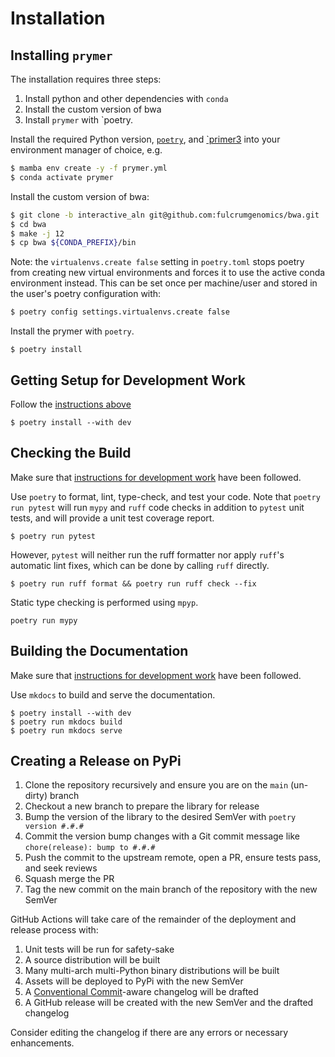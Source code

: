# Installation


## Installing `prymer`

The installation requires three steps:

1. Install python and other dependencies with `conda`
2. Install the custom version of bwa
3. Install `prymer` with `poetry.

Install the required Python version, [`poetry`](https://github.com/python-poetry/poetry), and [`primer3](https://github.com/primer3-org/primer3) into your environment manager of choice, e.g.

```sh
$ mamba env create -y -f prymer.yml
$ conda activate prymer
```

Install the custom version of bwa:
```sh
$ git clone -b interactive_aln git@github.com:fulcrumgenomics/bwa.git
$ cd bwa
$ make -j 12
$ cp bwa ${CONDA_PREFIX}/bin
```

Note: the `virtualenvs.create false` setting in `poetry.toml` stops poetry from creating new virtual environments and forces it to use the active conda environment instead.
This can be set once per machine/user and stored in the user's poetry configuration with:

```sh
$ poetry config settings.virtualenvs.create false
```

Install the prymer with `poetry`.

```console
$ poetry install
```

## Getting Setup for Development Work

Follow the [instructions above](#installing-prymer)

```console
$ poetry install --with dev
```

## Checking the Build

Make sure that [instructions for development work](#getting-setup-for-development-work) have been followed. 

Use `poetry` to format, lint, type-check, and test your code.
Note that `poetry run pytest` will run `mypy` and `ruff` code checks in addition to `pytest` unit tests, and will provide a unit test coverage report.

```console
$ poetry run pytest 
```

However, `pytest` will neither run the ruff formatter nor apply `ruff`'s automatic lint fixes, which can be done by calling `ruff` directly. 

```console
$ poetry run ruff format && poetry run ruff check --fix
```

Static type checking is performed using `mpyp`.

```console
poetry run mypy
```

## Building the Documentation

Make sure that [instructions for development work](#getting-setup-for-development-work) have been followed.

Use `mkdocs` to build and serve the documentation.

```console
$ poetry install --with dev
$ poetry run mkdocs build
$ poetry run mkdocs serve
```

## Creating a Release on PyPi

1. Clone the repository recursively and ensure you are on the `main` (un-dirty) branch
2. Checkout a new branch to prepare the library for release
3. Bump the version of the library to the desired SemVer with `poetry version #.#.#`
4. Commit the version bump changes with a Git commit message like `chore(release): bump to #.#.#`
5. Push the commit to the upstream remote, open a PR, ensure tests pass, and seek reviews
6. Squash merge the PR
7. Tag the new commit on the main branch of the repository with the new SemVer

GitHub Actions will take care of the remainder of the deployment and release process with:

1. Unit tests will be run for safety-sake
2. A source distribution will be built
3. Many multi-arch multi-Python binary distributions will be built
4. Assets will be deployed to PyPi with the new SemVer
5. A [Conventional Commit](https://www.conventionalcommits.org/en/v1.0.0/)-aware changelog will be drafted
6. A GitHub release will be created with the new SemVer and the drafted changelog

Consider editing the changelog if there are any errors or necessary enhancements.

